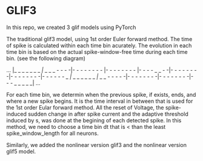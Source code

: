 # GLIF3
In this repo, we created 3 glif models using PyTorch

The traditional glif3 model, using 1st order Euler forward method. The time of spike is calculated within each time bin acurately. The evolution in each time bin is based on the actual spike-window-free time during each time bin. (see the following diagram)

... |_ _ _ _ _ _ _ _|_ _ _ _ - - - -|- - - - - - - - |- - - - - - - - |- - - - _ _ - -|- - - - - - - -|- - - - - - - -|- - - - - - _ _|_ _ _ _ _ _ _ _|_ _ _ - - - - -|- - - - - - - -|- - - - - - - -|- - - _ _ _ _ _| ... 


For each time bin, we determin when the previous spike, if exists, ends, and where a new spike begins. It is the time interval in between that is used for the 1st order Eular forward method. All the reset of Voltage, the spike-induced sudden change in after spike current and  the adaptive threshold induced by s, was done at the begining of each detected spike. In this method, we need to choose a time bin dt that is < than the least spike_window_length for all neurons.



Similarly, we added the nonlinear version glif3 and the nonlinear version glif5 model.
